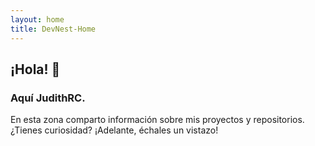 ```yaml
---
layout: home
title: DevNest-Home
---
```


## ¡Hola! 👋 
### Aquí JudithRC. 
En esta zona comparto información sobre mis proyectos y repositorios. ¿Tienes curiosidad? ¡Adelante, échales un vistazo!
